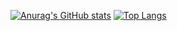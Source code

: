 [![Anurag's GitHub stats](https://github-readme-stats.vercel.app/api?username=Shu-Nogami&show_icons=true&theme=dark)](https://github.com/anuraghazra/github-readme-stats)
[![Top Langs](https://github-readme-stats.vercel.app/api/top-langs/?username=Shu-Nogami&layout=compact)](https://github.com/anuraghazra/github-readme-stats)
